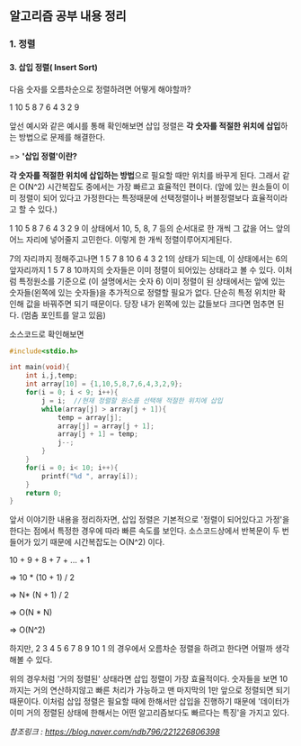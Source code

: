 ## 알고리즘 공부 내용 정리

### 1. 정렬

#### 3. 삽입 정렬( Insert Sort)

다음 숫자를 오름차순으로 정렬하려면 어떻게 해야할까?

1 10 5 8 7 6 4 3 2 9 

앞선 예시와 같은 예시를 통해 확인해보면 삽입 정렬은 **각 숫자를 적절한 위치에 삽입**하는 방법으로 문제를 해결한다.  

=> **'삽입 정렬'이란?**

**각 숫자를 적절한 위치에 삽입하는 방법**으로 필요할 때만 위치를 바꾸게 된다. 그래서 같은 O(N^2) 시간복잡도 중에서는 가장 빠르고 효율적인 편이다. (앞에 있는 원소들이 이미 정렬이 되어 있다고 가정한다는 특정때문에 선택정렬이나 버블정렬보다 효율적이라고 할 수 있다.)

1 10 5 8 7 6 4 3 2 9 이 상태에서 10, 5, 8, 7 등의 순서대로 한 개씩 그 값을 어느 앞의 어느 자리에 넣어줄지 고민한다. 이렇게 한 개씩 정렬이루어지게된다.

7의 자리까지 정해주고나면 1 5 7 8 10 6 4 3 2 1의 상태가 되는데, 이 상태에서는 6의 앞자리까지 1 5 7 8 10까지의 숫자들은 이미 정렬이 되어있는 상태라고 볼 수 있다. 이처럼 특정원소를 기준으로 (이 설명에서는 숫자 6) 이미 정렬이 된 상태에서는 앞에 있는 숫자들(왼쪽에 있는 숫자들)을 추가적으로 정렬할 필요가 없다. 단순히 특정 위치만 확인해 값을 바꿔주면 되기 때문이다. 당장 내가 왼쪽에 있는 값들보다 크다면 멈추면 된다. (멈춤 포인트를 알고 있음) 



소스코드로 확인해보면

```c
#include<stdio.h>

int main(void){
	int i,j,temp;
	int array[10] = {1,10,5,8,7,6,4,3,2,9};
	for(i = 0; i < 9; i++){
		j = i;  //현재 정렬할 원소를 선택해 적절한 위치에 삽입
		while(array[j] > array[j + 1]){
			temp = array[j];
			array[j] = array[j + 1];
			array[j + 1] = temp;
			j--;
		}
	}
	for(i = 0; i< 10; i++){
		printf("%d ", array[i]);
	}
	return 0;
}
```



앞서 이야기한 내용을 정리하자면, 삽입 정렬은 기본적으로 '정렬이 되어있다고 가정'을 한다는 점에서 특정한 경우에 따라 빠른 속도를 보인다. 소스코드상에서 반복문이 두 번 들어가 있기 때문에 시간복잡도는 O(N^2) 이다.

10 + 9 + 8 + 7 + ... + 1

=> 10 * (10 + 1) / 2 

=> N* (N + 1) / 2  

=> O(N * N)   

=> O(N^2)



하지만, 2 3 4 5 6 7 8 9 10 1 의 경우에서 오름차순 정렬을 하려고 한다면 어떨까 생각해볼 수 있다.

위의 경우처럼 '거의 정렬된' 상태라면 삽입 정렬이 가장 효율적이다. 숫자들을 보면 10까지는 거의 연산하지않고 빠른 처리가 가능하고 맨 마지막의 1만 앞으로 정렬되면 되기때문이다. 이처럼 삽입 정렬은 필요할 때에 한해서만 삽입을 진행하기 때문에 '데이터가 이미 거의 정렬된 상태에 한해서는 어떤 알고리즘보다도 빠르다는 특징'을 가지고 있다.







*참조링크 : https://blog.naver.com/ndb796/221226806398*